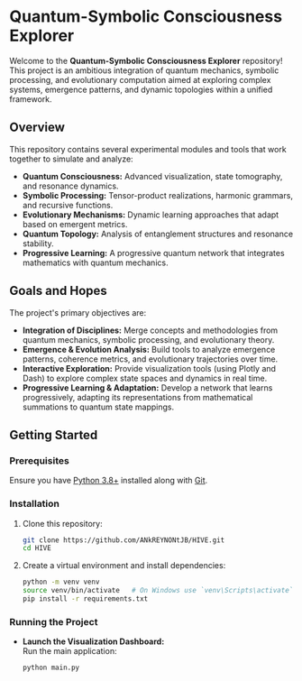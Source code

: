 # Quantum-Symbolic Consciousness Explorer

Welcome to the **Quantum-Symbolic Consciousness Explorer** repository! This project is an ambitious integration of quantum mechanics, symbolic processing, and evolutionary computation aimed at exploring complex systems, emergence patterns, and dynamic topologies within a unified framework.

## Overview

This repository contains several experimental modules and tools that work together to simulate and analyze:
- **Quantum Consciousness:** Advanced visualization, state tomography, and resonance dynamics.
- **Symbolic Processing:** Tensor-product realizations, harmonic grammars, and recursive functions.
- **Evolutionary Mechanisms:** Dynamic learning approaches that adapt based on emergent metrics.
- **Quantum Topology:** Analysis of entanglement structures and resonance stability.
- **Progressive Learning:** A progressive quantum network that integrates mathematics with quantum mechanics.

## Goals and Hopes

The project's primary objectives are:
- **Integration of Disciplines:** Merge concepts and methodologies from quantum mechanics, symbolic processing, and evolutionary theory.
- **Emergence & Evolution Analysis:** Build tools to analyze emergence patterns, coherence metrics, and evolutionary trajectories over time.
- **Interactive Exploration:** Provide visualization tools (using Plotly and Dash) to explore complex state spaces and dynamics in real time.
- **Progressive Learning & Adaptation:** Develop a network that learns progressively, adapting its representations from mathematical summations to quantum state mappings.

## Getting Started

### Prerequisites

Ensure you have [Python 3.8+](https://www.python.org/downloads/) installed along with [Git](https://git-scm.com/downloads).

### Installation

1. Clone this repository:
    ```bash
    git clone https://github.com/ANkREYNONtJB/HIVE.git
    cd HIVE
    ```

2. Create a virtual environment and install dependencies:
    ```bash
    python -m venv venv
    source venv/bin/activate   # On Windows use `venv\Scripts\activate`
    pip install -r requirements.txt
    ```

### Running the Project

- **Launch the Visualization Dashboard:**  
  Run the main application:
  ```bash
  python main.py
